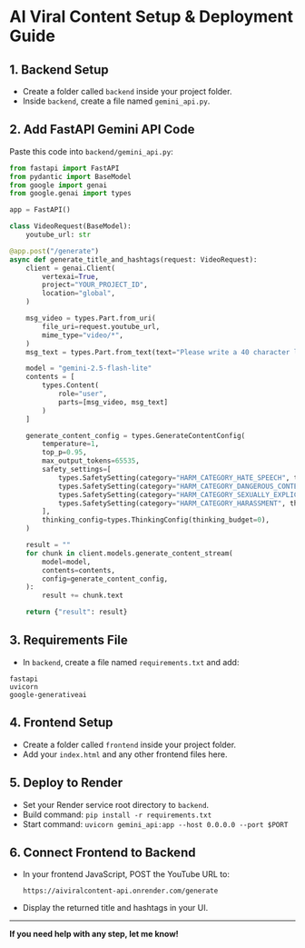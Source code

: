 # AI Viral Content Setup & Deployment Guide

## 1. Backend Setup

- Create a folder called `backend` inside your project folder.
- Inside `backend`, create a file named `gemini_api.py`.

## 2. Add FastAPI Gemini API Code

Paste this code into `backend/gemini_api.py`:

```python
from fastapi import FastAPI
from pydantic import BaseModel
from google import genai
from google.genai import types

app = FastAPI()

class VideoRequest(BaseModel):
    youtube_url: str

@app.post("/generate")
async def generate_title_and_hashtags(request: VideoRequest):
    client = genai.Client(
        vertexai=True,
        project="YOUR_PROJECT_ID",
        location="global",
    )

    msg_video = types.Part.from_uri(
        file_uri=request.youtube_url,
        mime_type="video/*",
    )
    msg_text = types.Part.from_text(text="Please write a 40 character long intriguing title of this video and 10 comma separated hashtags that will be used for youtube shorts. Format the response as a python dictionary {\"Description\": title of video(not more than 50 characters), \"Keywords\": comma separated hashtags(10)}")

    model = "gemini-2.5-flash-lite"
    contents = [
        types.Content(
            role="user",
            parts=[msg_video, msg_text]
        )
    ]

    generate_content_config = types.GenerateContentConfig(
        temperature=1,
        top_p=0.95,
        max_output_tokens=65535,
        safety_settings=[
            types.SafetySetting(category="HARM_CATEGORY_HATE_SPEECH", threshold="OFF"),
            types.SafetySetting(category="HARM_CATEGORY_DANGEROUS_CONTENT", threshold="OFF"),
            types.SafetySetting(category="HARM_CATEGORY_SEXUALLY_EXPLICIT", threshold="OFF"),
            types.SafetySetting(category="HARM_CATEGORY_HARASSMENT", threshold="OFF"),
        ],
        thinking_config=types.ThinkingConfig(thinking_budget=0),
    )

    result = ""
    for chunk in client.models.generate_content_stream(
        model=model,
        contents=contents,
        config=generate_content_config,
    ):
        result += chunk.text

    return {"result": result}
```

## 3. Requirements File

- In `backend`, create a file named `requirements.txt` and add:
```
fastapi
uvicorn
google-generativeai
```

## 4. Frontend Setup

- Create a folder called `frontend` inside your project folder.
- Add your `index.html` and any other frontend files here.

## 5. Deploy to Render

- Set your Render service root directory to `backend`.
- Build command: `pip install -r requirements.txt`
- Start command: `uvicorn gemini_api:app --host 0.0.0.0 --port $PORT`

## 6. Connect Frontend to Backend

- In your frontend JavaScript, POST the YouTube URL to:
  ```
  https://aiviralcontent-api.onrender.com/generate
  ```
- Display the returned title and hashtags in your UI.

---

**If you need help with any step, let me know!**